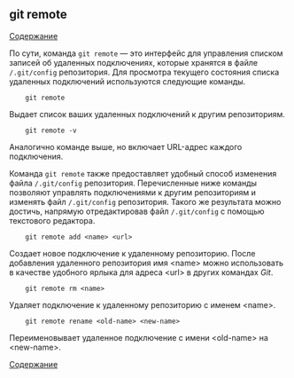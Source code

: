 ## git remote

[Содержание](/readme.md)

По сути, команда `git remote` — это интерфейс для управления списком записей об удаленных подключениях, которые хранятся в файле `/.git/config` репозитория. Для просмотра текущего состояния списка удаленных подключений используются следующие команды.

```bash=
    git remote
```
Выдает список ваших удаленных подключений к другим репозиториям.

```bash=
    git remote -v
```
Аналогично команде выше, но включает URL-адрес каждого подключения.

Команда `git remote` также предоставляет удобный способ изменения файла `/.git/config` репозитория. Перечисленные ниже команды позволяют управлять подключениями к другим репозиториям и изменять файл `/.git/config` репозитория. Такого же результата можно достичь, напрямую отредактировав файл `/.git/config` с помощью текстового редактора.

```bash=
    git remote add <name> <url>
```

Создает новое подключение к удаленному репозиторию. После добавления удаленного репозитория имя \<name\> можно использовать в качестве удобного ярлыка для адреса \<url\> в других командах *Git*.

```bash=
    git remote rm <name>
```

Удаляет подключение к удаленному репозиторию с именем \<name\>.

```bash=
    git remote rename <old-name> <new-name>
```

Переименовывает удаленное подключение с имени \<old-name\> на \<new-name\>.

[Содержание](/readme.md)
